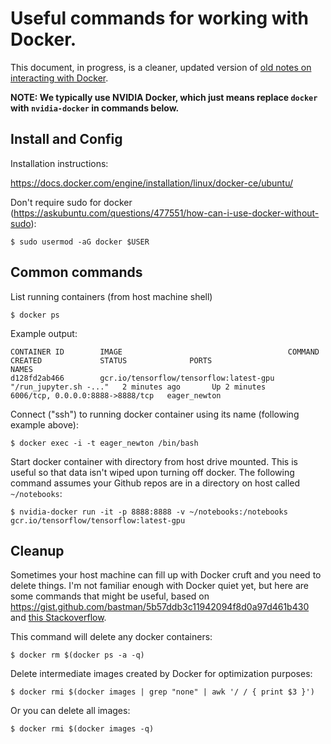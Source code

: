 # Useful commands for working with Docker.

This document, in progress, is a cleaner, updated version of [old notes on interacting with Docker](https://docs.google.com/document/d/1LOHzfwGZiXtuqyZkcBREHHa0-0c853qaFAgQ-X8pqlE/edit?usp=sharing).

**NOTE: We typically use NVIDIA Docker, which just means replace `docker` with `nvidia-docker` in commands below.**

## Install and Config

Installation instructions:

https://docs.docker.com/engine/installation/linux/docker-ce/ubuntu/

Don't require sudo for docker (https://askubuntu.com/questions/477551/how-can-i-use-docker-without-sudo):

    $ sudo usermod -aG docker $USER

## Common commands

List running containers (from host machine shell)

    $ docker ps

Example output:

    CONTAINER ID        IMAGE                                     COMMAND                  CREATED             STATUS              PORTS                              NAMES
    d128fd2ab466        gcr.io/tensorflow/tensorflow:latest-gpu   "/run_jupyter.sh -..."   2 minutes ago       Up 2 minutes        6006/tcp, 0.0.0.0:8888->8888/tcp   eager_newton

Connect ("ssh") to running docker container using its name (following example above):

    $ docker exec -i -t eager_newton /bin/bash

Start docker container with directory from host drive mounted. This is useful so
that data isn't wiped upon turning off docker. The following command assumes your
Github repos are in a directory on host called `~/notebooks`:

    $ nvidia-docker run -it -p 8888:8888 -v ~/notebooks:/notebooks gcr.io/tensorflow/tensorflow:latest-gpu
    
## Cleanup

Sometimes your host machine can fill up with Docker cruft and you need to delete things. I'm not familiar enough with Docker quiet yet, but here are some commands that might be useful, based on <https://gist.github.com/bastman/5b57ddb3c11942094f8d0a97d461b430> and [this Stackoverflow](https://stackoverflow.com/questions/21398087/how-can-i-delete-dockers-images).

This command will delete any docker containers:

    $ docker rm $(docker ps -a -q)

Delete intermediate images created by Docker for optimization purposes:

    $ docker rmi $(docker images | grep "none" | awk '/ / { print $3 }')
    
Or you can delete all images:

    $ docker rmi $(docker images -q)
